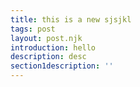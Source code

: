 ```yaml
---
title: this is a new sjsjkl
tags: post
layout: post.njk
introduction: hello
description: desc
section1description: ''
---
```


